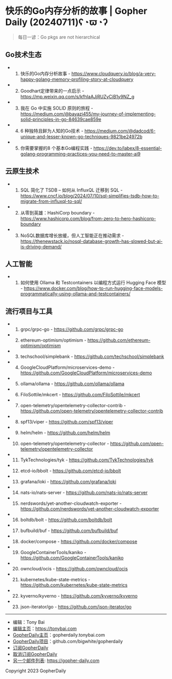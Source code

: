 # 快乐的Go内存分析的故事 | Gopher Daily (20240711)ʕ◔ϖ◔ʔ

>每日一谚：Go pkgs are not hierarchical

## Go技术生态


- 1. 快乐的Go内存分析故事 - https://www.cloudquery.io/blog/a-very-happy-golang-memory-profiling-story-at-cloudquery

- 2. Goodhart定律带来的一点启示 - https://mp.weixin.qq.com/s/kfhIaAJjRUZyCiB1y9NZ_g

- 3. 我在 Go 中实施 SOLID 原则的旅程 - https://medium.com/@bayazi455/my-journey-of-implementing-solid-principles-in-go-84639cae859e

- 4. 6 种独特且鲜为人知的Go技术 - https://medium.com/@dadcod/6-unique-and-lesser-known-go-techniques-9821be24972b

- 5. 你需要掌握的8 个基本Go编程实践 - https://dev.to/labex/8-essential-golang-programming-practices-you-need-to-master-ai9


## 云原生技术


- 1. SQL 简化了 TSDB – 如何从 InfluxQL 迁移到 SQL - https://www.cncf.io/blog/2024/07/10/sql-simplifies-tsdb-how-to-migrate-from-influxql-to-sql/

- 2. 从零到英雄：HashiCorp boundary - https://www.hashicorp.com/blog/from-zero-to-hero-hashicorp-boundary

- 3. NoSQL数据库增长放缓，但人工智能正在推动需求 - https://thenewstack.io/nosql-database-growth-has-slowed-but-ai-is-driving-demand/


## 人工智能


- 1. 如何使用 Ollama 和 Testcontainers 以编程方式运行 Hugging Face 模型 - https://www.docker.com/blog/how-to-run-hugging-face-models-programmatically-using-ollama-and-testcontainers/


## 流行项目与工具


- 1. grpc/grpc-go - https://github.com/grpc/grpc-go

- 2. ethereum-optimism/optimism - https://github.com/ethereum-optimism/optimism

- 3. techschool/simplebank - https://github.com/techschool/simplebank

- 4. GoogleCloudPlatform/microservices-demo - https://github.com/GoogleCloudPlatform/microservices-demo

- 5. ollama/ollama - https://github.com/ollama/ollama

- 6. FiloSottile/mkcert - https://github.com/FiloSottile/mkcert

- 7. open-telemetry/opentelemetry-collector-contrib - https://github.com/open-telemetry/opentelemetry-collector-contrib

- 8. spf13/viper - https://github.com/spf13/viper

- 9. helm/helm - https://github.com/helm/helm

- 10. open-telemetry/opentelemetry-collector - https://github.com/open-telemetry/opentelemetry-collector

- 11. TykTechnologies/tyk - https://github.com/TykTechnologies/tyk

- 12. etcd-io/bbolt - https://github.com/etcd-io/bbolt

- 13. grafana/loki - https://github.com/grafana/loki

- 14. nats-io/nats-server - https://github.com/nats-io/nats-server

- 15. nerdswords/yet-another-cloudwatch-exporter - https://github.com/nerdswords/yet-another-cloudwatch-exporter

- 16. boltdb/bolt - https://github.com/boltdb/bolt

- 17. bufbuild/buf - https://github.com/bufbuild/buf

- 18. docker/compose - https://github.com/docker/compose

- 19. GoogleContainerTools/kaniko - https://github.com/GoogleContainerTools/kaniko

- 20. owncloud/ocis - https://github.com/owncloud/ocis

- 21. kubernetes/kube-state-metrics - https://github.com/kubernetes/kube-state-metrics

- 22. kyverno/kyverno - https://github.com/kyverno/kyverno

- 23. json-iterator/go - https://github.com/json-iterator/go


----

- 编辑：Tony Bai
- [编辑主页](https://tonybai.com)：https://tonybai.com
- [GopherDaily主页](https://gopherdaily.tonybai.com)：gopherdaily.tonybai.com
- [GopherDaily项目](https://github.com/bigwhite/gopherdaily)：github.com/bigwhite/gopherdaily
- [订阅GopherDaily](https://gopherdaily.tonybai.com/subscribe)
- [取消订阅GopherDaily](https://gopherdaily.tonybai.com/unsubscribe)
- [另一个邮件列表](https://gopher-daily.com): https://gopher-daily.com

Copyright 2023 GopherDaily
